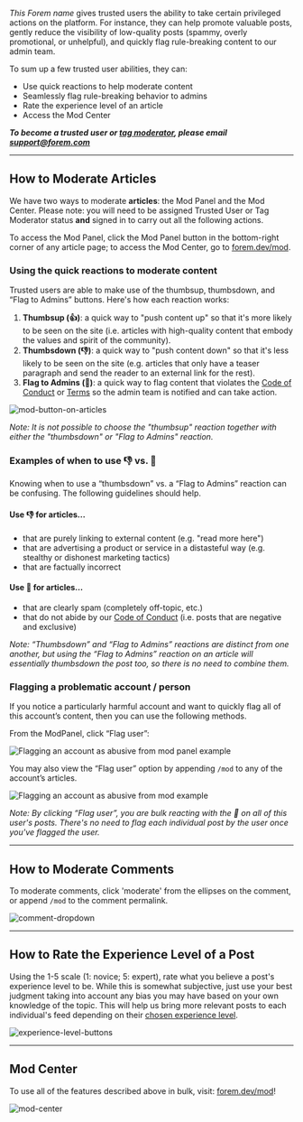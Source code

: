 *This Forem name* gives trusted users the ability to take certain privileged actions on the platform. For instance, they can help promote valuable posts, gently reduce the visibility of low-quality posts (spammy, overly promotional, or unhelpful), and quickly flag rule-breaking content to our admin team.

To sum up a few trusted user abilities, they can:
*  Use quick reactions to help moderate content
*  Seamlessly flag rule-breaking behavior to admins
*  Rate the experience level of an article
*  Access the Mod Center

***To become a trusted user or [tag moderator](/tag-moderation), please email support@forem.com***

---

## How to Moderate Articles

We have two ways to moderate **articles**: the Mod Panel and the Mod Center. Please note: you will need to be assigned Trusted User or Tag Moderator status **and** signed in to carry out all the following actions.

To access the Mod Panel, click the Mod Panel button in the bottom-right corner of any article page; to access the Mod Center, go to [forem.dev/mod](/mod).

### Using the quick reactions to moderate content

Trusted users are able to make use of the thumbsup, thumbsdown, and “Flag to Admins” buttons. Here's how each reaction works:

1.  **Thumbsup (👍)**: a quick way to "push content up" so that it's more likely to be seen on the site (i.e. articles with high-quality content that embody the values and spirit of the community).
2.  **Thumbsdown (👎)**: a quick way to "push content down" so that it's less likely to be seen on the site (e.g. articles that only have a teaser paragraph and send the reader to an external link for the rest).
3.  **Flag to Admins (🧐)**: a quick way to flag content that violates the [Code of Conduct](https://forem.dev/code-of-conduct) or [Terms](https://forem.dev/terms) so the admin team is notified and can take action.

![mod-button-on-articles](https://forem.dev/remoteimages/uploads/articles/k97634cri0tcjrut7f6d.png)

_Note: It is not possible to choose the "thumbsup" reaction together with either the "thumbsdown" or "Flag to Admins" reaction._

### Examples of when to use 👎 vs. 🧐

Knowing when to use a “thumbsdown” vs. a “Flag to Admins” reaction can be confusing. The following guidelines should help.

#### Use 👎 for articles...
* that are purely linking to external content (e.g. "read more here")
* that are advertising a product or service in a distasteful way (e.g. stealthy or dishonest marketing tactics)
* that are factually incorrect

#### Use 🧐 for articles…
* that are clearly spam (completely off-topic, etc.)
* that do not abide by our [Code of Conduct](https://forem.dev/code-of-conduct) (i.e. posts that are negative and exclusive)

_Note: “Thumbsdown” and “Flag to Admins” reactions are distinct from one another, but using the “Flag to Admins” reaction on an article will essentially thumbsdown the post too, so there is no need to combine them._

### Flagging a problematic account / person

If you notice a particularly harmful account and want to quickly flag all of this account’s content, then you can use the following methods.

From the ModPanel, click “Flag user”:

![Flagging an account as abusive from mod panel example](https://forem.dev/remoteimages/uploads/articles/nt1fuqmjbva8a45lsmzj.png)

You may also view the “Flag user” option by appending `/mod` to any of the account’s articles.

![Flagging an account as abusive from mod example](https://forem.dev/remoteimages/uploads/articles/h2osj7xgbm4o7df3qcmz.png)

_Note: By clicking “Flag user”, you are bulk reacting with the 🧐 on all of this user's posts. There's no need to flag each individual post by the user once you've flagged the user._

---

## How to Moderate Comments

To moderate comments, click 'moderate' from the ellipses on the comment, or append `/mod` to the comment permalink.

![comment-dropdown](https://forem.dev/remoteimages/uploads/articles/fbl7t70dfuffzbhcn2l6.png)

---

## How to Rate the Experience Level of a Post

Using the 1-5 scale (1: novice; 5: expert), rate what you believe a post's experience level to be. While this is somewhat subjective, just use your best judgment taking into account any bias you may have based on your own knowledge of the topic. This will help us bring more relevant posts to each individual's feed depending on their [chosen experience level](https://forem.dev/settings/customization).

![experience-level-buttons](https://dev-to-uploads.s3.amazonaws.com/i/19i3pvvong5l1xuwnm6y.gif)

---

## Mod Center

To use all of the features described above in bulk, visit: [forem.dev/mod](/mod)!

![mod-center](https://dev-to-uploads.s3.amazonaws.com/i/co60m21kqxz5wsw9rmw1.gif)
